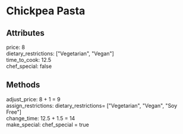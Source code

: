 # Chickpea Pasta  

## Attributes  
price: 8  
dietary_restrictions: ["Vegetarian", "Vegan"]  
time_to_cook: 12.5  
chef_special: false  

## Methods  
adjust_price: 8 + 1 = 9  
assign_restrictions: dietary_restrictions= ["Vegetarian", "Vegan", "Soy Free"]  
change_time: 12.5 + 1.5 = 14  
make_special: chef_special = true  

